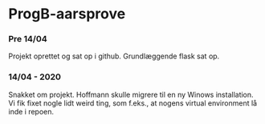 # ProgB-aarsprove

### Pre 14/04
Projekt oprettet og sat op i github. Grundlæggende flask sat op.

### 14/04 - 2020
Snakket om projekt. Hoffmann skulle migrere til en ny Winows installation. Vi fik fixet nogle lidt weird ting, som f.eks., at nogens virtual environment lå inde i repoen.
